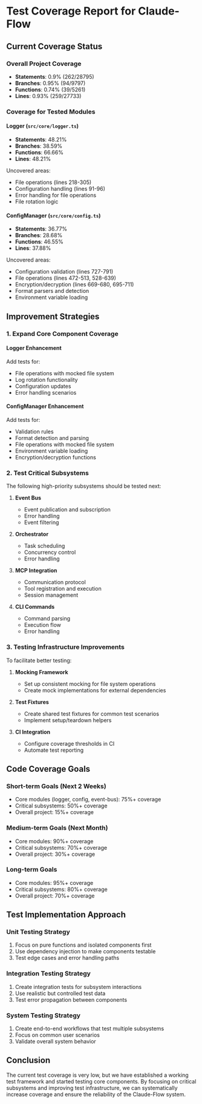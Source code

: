 # Test Coverage Report for Claude-Flow

## Current Coverage Status

### Overall Project Coverage
- **Statements**: 0.9% (262/28795)
- **Branches**: 0.95% (94/9797)
- **Functions**: 0.74% (39/5261)
- **Lines**: 0.93% (259/27733)

### Coverage for Tested Modules

#### Logger (`src/core/logger.ts`)
- **Statements**: 48.21%
- **Branches**: 38.59%
- **Functions**: 66.66%
- **Lines**: 48.21%

Uncovered areas:
- File operations (lines 218-305)
- Configuration handling (lines 91-96)
- Error handling for file operations
- File rotation logic

#### ConfigManager (`src/core/config.ts`)
- **Statements**: 36.77%
- **Branches**: 28.68%
- **Functions**: 46.55%
- **Lines**: 37.88%

Uncovered areas:
- Configuration validation (lines 727-791)
- File operations (lines 472-513, 528-639)
- Encryption/decryption (lines 669-680, 695-711)
- Format parsers and detection
- Environment variable loading

## Improvement Strategies

### 1. Expand Core Component Coverage

#### Logger Enhancement
Add tests for:
- File operations with mocked file system
- Log rotation functionality
- Configuration updates
- Error handling scenarios

#### ConfigManager Enhancement
Add tests for:
- Validation rules
- Format detection and parsing
- File operations with mocked file system
- Environment variable loading
- Encryption/decryption functions

### 2. Test Critical Subsystems

The following high-priority subsystems should be tested next:

1. **Event Bus**
   - Event publication and subscription
   - Error handling
   - Event filtering

2. **Orchestrator**
   - Task scheduling
   - Concurrency control
   - Error handling

3. **MCP Integration**
   - Communication protocol
   - Tool registration and execution
   - Session management

4. **CLI Commands**
   - Command parsing
   - Execution flow
   - Error handling

### 3. Testing Infrastructure Improvements

To facilitate better testing:

1. **Mocking Framework**
   - Set up consistent mocking for file system operations
   - Create mock implementations for external dependencies

2. **Test Fixtures**
   - Create shared test fixtures for common test scenarios
   - Implement setup/teardown helpers

3. **CI Integration**
   - Configure coverage thresholds in CI
   - Automate test reporting

## Code Coverage Goals

### Short-term Goals (Next 2 Weeks)
- Core modules (logger, config, event-bus): 75%+ coverage
- Critical subsystems: 50%+ coverage
- Overall project: 15%+ coverage

### Medium-term Goals (Next Month)
- Core modules: 90%+ coverage
- Critical subsystems: 70%+ coverage
- Overall project: 30%+ coverage

### Long-term Goals
- Core modules: 95%+ coverage
- Critical subsystems: 80%+ coverage
- Overall project: 70%+ coverage

## Test Implementation Approach

### Unit Testing Strategy
1. Focus on pure functions and isolated components first
2. Use dependency injection to make components testable
3. Test edge cases and error handling paths

### Integration Testing Strategy
1. Create integration tests for subsystem interactions
2. Use realistic but controlled test data
3. Test error propagation between components

### System Testing Strategy
1. Create end-to-end workflows that test multiple subsystems
2. Focus on common user scenarios
3. Validate overall system behavior

## Conclusion

The current test coverage is very low, but we have established a working test framework and started testing core components. By focusing on critical subsystems and improving test infrastructure, we can systematically increase coverage and ensure the reliability of the Claude-Flow system.